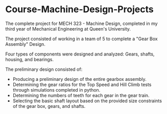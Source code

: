 # Course-Machine-Design-Projects
The complete project for MECH 323 - Machine Design, completed in my third year of Mechanical Engineering at Queen's University.

The project consisted of working in a team of 5 to complete a "Gear Box Assembly" Design.

Four types of components were designed and analyzed: Gears, shafts, housing, and bearings.

The preliminary design consisted of:
- Producing a preliminary design of the entire gearbox assembly.
- Determining the gear ratios for the Top Speed and Hill Climb tests through simulations completed in python.
- Determining the numbers of teeth for each gear in the gear train.
- Selecting the basic shaft layout based on the provided size constraints of the gear box, gears, and shafts.
